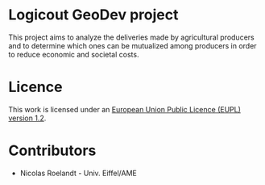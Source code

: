 # Logicout GeoDev project

This project aims to analyze the deliveries made by agricultural producers 
and to determine which ones can be mutualized among producers in order to 
reduce economic and societal costs.



# Licence 

This work is licensed under an 
<a rel="license" href="https://joinup.ec.europa.eu/collection/eupl/eupl-text-eupl-12">
European Union Public Licence (EUPL) version 1.2</a>.

# Contributors

- Nicolas Roelandt - Univ. Eiffel/AME

